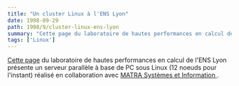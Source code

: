 ```yaml
---
title: "Un cluster Linux à l'ENS Lyon"
date: 1998-09-29
path: 1998/9/cluster-linux-ens-lyon
summary: "Cette page du laboratoire de hautes performances en calcul de l'ENS Lyon présente un serveur parallèle à base de PC sous Linux (12 noeuds pour l'instant) réalisé en collaboration avec MATRA Systèmes et Information."
tags: ['Linux']
---
```


<P>
<A HREF="http://www.ens-lyon.fr/LHPC/FRANCAIS/popc.html">Cette
page</A> du laboratoire de hautes performances en calcul de
l'ENS Lyon présente un serveur parallèle à base de PC sous
Linux (12 noeuds pour l'instant) réalisé en collaboration avec <A HREF="http://www.lagardere.fr/fr/connaitre_le_groupe/activites/techno_si.html">MATRA Systèmes et Information </A>.
</P>


